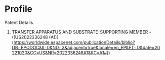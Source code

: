 # Profile
Patent Details 
1. TRANSFER APPARATUS AND SUBSTRATE-SUPPORTING MEMBER - ([US2022336248 (A1)] (https://worldwide.espacenet.com/publicationDetails/biblio?DB=EPODOC&II=0&ND=3&adjacent=true&locale=en_EP&FT=D&date=20221020&CC=US&NR=2022336248A1&KC=A1#)) 
